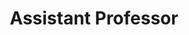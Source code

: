 ---
first_name: Ted 
last_name: Laderas
title: "Assistant Professor"
department: ["DMICE", "Knight Cancer Institute"]
research_interests: [systems biology, interactive visualization]
photo: "/assets/img/people/ted_laderas.jpg"
link: https://laderast.github.io
orcid: 0000-0002-6207-7068
---